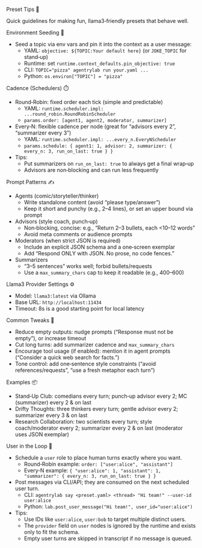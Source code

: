 Preset Tips 🧩

Quick guidelines for making fun, llama3‑friendly presets that behave well.

Environment Seeding 🔑
- Seed a topic via env vars and pin it into the context as a user message:
  - YAML: `objective: ${TOPIC:Your default here}` (or `JOKE_TOPIC` for stand‑up)
  - Runtime: set `runtime.context_defaults.pin_objective: true`
  - CLI: `TOPIC="pizza" agentrylab run your.yaml ...`
  - Python: `os.environ["TOPIC"] = "pizza"`

Cadence (Schedulers) ⏱️
- Round‑Robin: fixed order each tick (simple and predictable)
  - YAML: `runtime.scheduler.impl: ...round_robin.RoundRobinScheduler`
  - `params.order: [agent1, agent2, moderator, summarizer]`
- Every‑N: flexible cadence per node (great for “advisors every 2”, “summarizer every 3”)
  - YAML: `runtime.scheduler.impl: ...every_n.EveryNScheduler`
  - `params.schedule: { agent1: 1, advisor: 2, summarizer: { every_n: 3, run_on_last: true } }`
- Tips:
  - Put summarizers on `run_on_last: true` to always get a final wrap‑up
  - Advisors are non‑blocking and can run less frequently

Prompt Patterns ✍️
- Agents (comic/storyteller/thinker)
  - Write standalone content (avoid “please type/answer”)
  - Keep it short and punchy (e.g., 2–4 lines), or set an upper bound via prompt
- Advisors (style coach, punch‑up)
  - Non‑blocking, concise: e.g., “Return 2–3 bullets, each <10–12 words”
  - Avoid meta comments or audience prompts
- Moderators (when strict JSON is required)
  - Include an explicit JSON schema and a one‑screen exemplar
  - Add “Respond ONLY with JSON. No prose, no code fences.”
- Summarizers
  - “3–5 sentences” works well; forbid bullets/requests
  - Use a `max_summary_chars` cap to keep it readable (e.g., 400–600)

Llama3 Provider Settings ⚙️
- Model: `llama3:latest` via Ollama
- Base URL: `http://localhost:11434`
- Timeout: 8s is a good starting point for local latency

Common Tweaks 🔧
- Reduce empty outputs: nudge prompts (“Response must not be empty”), or increase timeout
- Cut long turns: add summarizer cadence and `max_summary_chars`
- Encourage tool usage (if enabled): mention it in agent prompts (“Consider a quick web search for facts.”)
- Tone control: add one‑sentence style constraints (“avoid references/requests”, “use a fresh metaphor each turn”)

Examples 📦
- Stand‑Up Club: comedians every turn; punch‑up advisor every 2; MC (summarizer) every 2 & on last
- Drifty Thoughts: three thinkers every turn; gentle advisor every 2; summarizer every 3 & on last
- Research Collaboration: two scientists every turn; style coach/moderator every 2; summarizer every 2 & on last (moderator uses JSON exemplar)

User in the Loop 👤
- Schedule a `user` role to place human turns exactly where you want.
  - Round‑Robin example: `order: ["user:alice", "assistant"]`
  - Every‑N example: `{ "user:alice": 1, "assistant": 1, "summarizer": { every_n: 3, run_on_last: true } }`
- Post messages via CLI/API; they are consumed on the next scheduled user turn.
  - CLI: `agentrylab say <preset.yaml> <thread> "Hi team!" --user-id user:alice`
  - Python: `lab.post_user_message("Hi team!", user_id="user:alice")`
- Tips:
  - Use IDs like `user:alice`, `user:bob` to target multiple distinct users.
  - The `provider` field on `user` nodes is ignored by the runtime and exists only to fit the schema.
  - Empty user turns are skipped in transcript if no message is queued.

